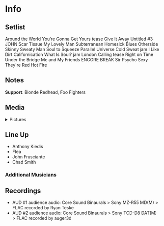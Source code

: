 # Info

## Setlist

Around the World
You're Gonna Get Yours tease
Give It Away
Untitled #3 JOHN
Scar Tissue
My Lovely Man
Subterranean Homesick Blues
Otherside
Skinny Sweaty Man
Soul to Squeeze
Parallel Universe
Cold Sweat jam
I Like Dirt
Californication
What Is Soul? jam
London Calling tease
Right on Time
Under the Bridge
Me and My Friends
ENCORE BREAK
Sir Psycho Sexy
They're Red Hot
Fire

## Notes

**Support**: Blonde Redhead, Foo Fighters

## Media 

<details>
  <summary>Pictures</summary>
  <!--<img alt="Setlist" title="Setlist" src="_.jpg" height="200" />
  <img alt="Clipping" title="Clipping" src="_.jpg" height="200" />
  <img alt="Flyer" title="Flyer" src="_.jpg" height="200" />-->
</details>

## Line Up

* Anthony Kiedis
* Flea
* John Frusciante
* Chad Smith

### Additional Musicians

## Recordings

* AUD #1 audience audio: Core Sound Binaurals > Sony MZ-R55 MD(M) > FLAC recorded by Ryan Teske  
* AUD #2 audience audio: Core Sound Binaurals > Sony TCD-D8 DAT(M) > FLAC recorded by auger3d
